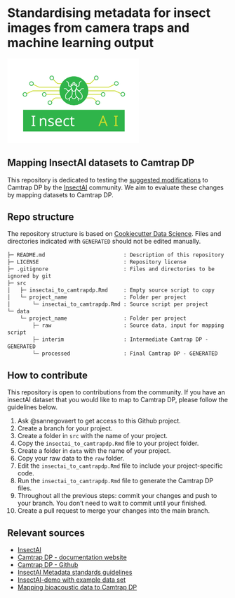 
<!-- README.md is generated from README.Rmd. Please edit that file -->

# Standardising metadata for insect images from camera traps and machine learning output 
<img src="logo/insectAI.svg" alt="InsectAI Logo" width="300"/>

## Mapping InsectAI datasets to Camtrap DP

This repository is dedicated to testing the [suggested
modifications](https://docs.google.com/document/d/1L6m0Z5kQDzlh2m68XGI1M6btXrI-xApqqgOhlzgxhRY/edit?tab=t.0)
to Camtrap DP by the [InsectAI](https://insect.ai/) community. We aim to
evaluate these changes by mapping datasets to Camtrap DP.

## Repo structure

The repository structure is based on [Cookiecutter Data
Science](http://drivendata.github.io/cookiecutter-data-science/). Files
and directories indicated with `GENERATED` should not be edited
manually.

    ├─ README.md                         : Description of this repository
    ├─ LICENSE                           : Repository license
    ├─ .gitignore                        : Files and directories to be ignored by git
    ├─ src
    │   ├─ insectai_to_camtrapdp.Rmd     : Empty source script to copy
    │   └─ project_name                  : Folder per project
    │       └─ insectai_to_camtrapdp.Rmd : Source script per project
    └─ data
        └─ project_name                  : Folder per project
            ├─ raw                       : Source data, input for mapping script
            ├─ interim                   : Intermediate Camtrap DP - GENERATED
            └─ processed                 : Final Camtrap DP - GENERATED

## How to contribute

This repository is open to contributions from the community. If you have
an insectAI dataset that you would like to map to Camtrap DP, please
follow the guidelines below.

1.  Ask @sannegovaert to get access to this Github project.
2.  Create a branch for your project.
3.  Create a folder in `src` with the name of your project.
4.  Copy the `insectai_to_camtrapdp.Rmd` file to your project folder.
5.  Create a folder in `data` with the name of your project.
6.  Copy your raw data to the `raw` folder.
7.  Edit the `insectai_to_camtrapdp.Rmd` file to include your
    project-specific code.
8.  Run the `insectai_to_camtrapdp.Rmd` file to generate the Camtrap DP
    files.
9.  Throughout all the previous steps: commit your changes and push to
    your branch. You don’t need to wait to commit until your finished.
10.  Create a pull request to merge your changes into the main branch.

## Relevant sources

- [InsectAI](https://insect.ai/)
- [Camtrap DP - documentation website](https://camtrap-dp.tdwg.org/)
- [Camtrap DP - Github](https://github.com/tdwg/camtrap-dp)
- [InsectAI Metadata standards
  guidelines](https://docs.google.com/document/d/1L6m0Z5kQDzlh2m68XGI1M6btXrI-xApqqgOhlzgxhRY/edit?tab=t.0)
- [InsectAI-demo with example data
  set](https://github.com/cpadubidri/insectAI-demo)
- [Mapping bioacoustic data to Camtrap DP](https://github.com/camera-traps/bioacoustics)
